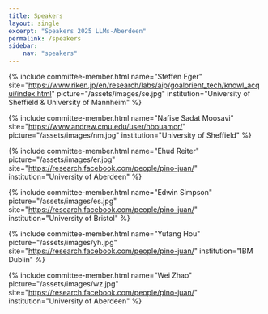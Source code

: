 ```yaml
---
title: Speakers
layout: single
excerpt: "Speakers 2025 LLMs-Aberdeen"
permalink: /speakers
sidebar: 
    nav: "speakers"
---
```


{% include committee-member.html
   name="Steffen Eger"
   site="https://www.riken.jp/en/research/labs/aip/goalorient_tech/knowl_acqui/index.html"
   picture="/assets/images/se.jpg"
   institution="University of Sheffield & University of Mannheim"
%}

{% include committee-member.html
   name="Nafise Sadat Moosavi"
   site="https://www.andrew.cmu.edu/user/hbouamor/"
   picture="/assets/images/nm.jpg"
   institution="University of Sheffield"
%}

{% include committee-member.html
   name="Ehud Reiter"
   picture="/assets/images/er.jpg"
   site="https://research.facebook.com/people/pino-juan/"
   institution="University of Aberdeen"
%}

{% include committee-member.html
   name="Edwin Simpson"
   picture="/assets/images/es.jpg"
   site="https://research.facebook.com/people/pino-juan/"
   institution="University of Bristol"
%}

{% include committee-member.html
   name="Yufang Hou"
   picture="/assets/images/yh.jpg"
   site="https://research.facebook.com/people/pino-juan/"
   institution="IBM Dublin"
%}

{% include committee-member.html
   name="Wei Zhao"
   picture="/assets/images/wz.jpg"
   site="https://research.facebook.com/people/pino-juan/"
   institution="University of Aberdeen"
%}
